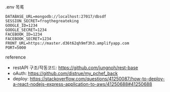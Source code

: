 .env 목록
```
DATABASE_URL=mongodb://localhost:27017/dbsdf
SESSION_SECRET=frogthegreateking
GOOGLE_ID=1234
GOOGLE_SECRET=1234
FACEBOOK_ID=1234
FACEBOOK_SECRET=1234
FRONT_URL=https://master.d36t62qh9mf3h3.amplifyapp.com
PORT=5000
```
reference
- restAPI 구조/작동코드: https://github.com/jungnoh/rest-base
- oAuth: https://github.com/distrue/my_pchef_back
- deploy: https://stackoverflow.com/questions/41250087/how-to-deploy-a-react-nodejs-express-application-to-aws/41250688#41250688
